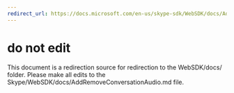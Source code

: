```yaml
---
redirect_url: https://docs.microsoft.com/en-us/skype-sdk/WebSDK/docs/AddRemoveConversationAudio
---
```

# do not edit
This document is a redirection source for redirection to the WebSDK/docs/ folder. Please make all edits to the Skype/WebSDK/docs/AddRemoveConversationAudio.md file.

